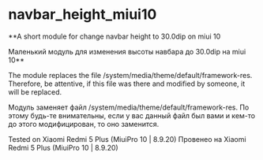 # navbar_height_miui10
**A short module for change navbar height to 30.0dip on miui 10

Маленький модуль для изменения высоты навбара до 30.0dip на miui 10**

The module replaces the file /system/media/theme/default/framework-res. Therefore, be attentive, if this file was there and modified by someone, it will be replaced.

Модуль заменяет файл /system/media/theme/default/framework-res. По этому будь-те внимательны, если у вас данный файл был вами и кем-то до этого модифицирован, то оно заменится.

Tested on Xiaomi Redmi 5 Plus (MiuiPro 10 | 8.9.20)
Провенео на Xiaomi Redmi 5 Plus (MiuiPro 10 | 8.9.20)
